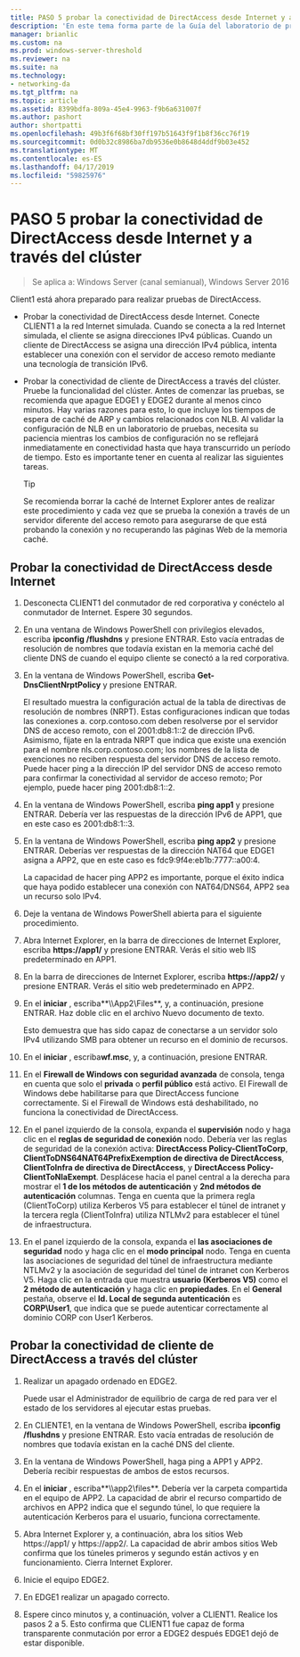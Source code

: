 ```yaml
---
title: PASO 5 probar la conectividad de DirectAccess desde Internet y a través del clúster
description: 'En este tema forma parte de la Guía del laboratorio de pruebas: demostrar DirectAccess en un clúster con NLB de Windows para Windows Server 2016'
manager: brianlic
ms.custom: na
ms.prod: windows-server-threshold
ms.reviewer: na
ms.suite: na
ms.technology:
- networking-da
ms.tgt_pltfrm: na
ms.topic: article
ms.assetid: 8399bdfa-809a-45e4-9963-f9b6a631007f
ms.author: pashort
author: shortpatti
ms.openlocfilehash: 49b3f6f68bf30ff197b51643f9f1b8f36cc76f19
ms.sourcegitcommit: 0d0b32c8986ba7db9536e0b8648d4ddf9b03e452
ms.translationtype: MT
ms.contentlocale: es-ES
ms.lasthandoff: 04/17/2019
ms.locfileid: "59825976"
---
```

# <a name="step-5-test-directaccess-connectivity-from-the-internet-and-through-the-cluster"></a>PASO 5 probar la conectividad de DirectAccess desde Internet y a través del clúster

>Se aplica a: Windows Server (canal semianual), Windows Server 2016

Client1 está ahora preparado para realizar pruebas de DirectAccess.  
  
- Probar la conectividad de DirectAccess desde Internet. Conecte CLIENT1 a la red Internet simulada. Cuando se conecta a la red Internet simulada, el cliente se asigna direcciones IPv4 públicas. Cuando un cliente de DirectAccess se asigna una dirección IPv4 pública, intenta establecer una conexión con el servidor de acceso remoto mediante una tecnología de transición IPv6.  
  
- Probar la conectividad de cliente de DirectAccess a través del clúster. Pruebe la funcionalidad del clúster. Antes de comenzar las pruebas, se recomienda que apague EDGE1 y EDGE2 durante al menos cinco minutos. Hay varias razones para esto, lo que incluye los tiempos de espera de caché de ARP y cambios relacionados con NLB. Al validar la configuración de NLB en un laboratorio de pruebas, necesita su paciencia mientras los cambios de configuración no se reflejará inmediatamente en conectividad hasta que haya transcurrido un período de tiempo. Esto es importante tener en cuenta al realizar las siguientes tareas.  
  
    > [!TIP]  
    > Se recomienda borrar la caché de Internet Explorer antes de realizar este procedimiento y cada vez que se prueba la conexión a través de un servidor diferente del acceso remoto para asegurarse de que está probando la conexión y no recuperando las páginas Web de la memoria caché.  
  
## <a name="test-directaccess-connectivity-from-the-internet"></a>Probar la conectividad de DirectAccess desde Internet  
  
1.  Desconecta CLIENT1 del conmutador de red corporativa y conéctelo al conmutador de Internet. Espere 30 segundos.  
  
2.  En una ventana de Windows PowerShell con privilegios elevados, escriba **ipconfig /flushdns** y presione ENTRAR. Esto vacía entradas de resolución de nombres que todavía existan en la memoria caché del cliente DNS de cuando el equipo cliente se conectó a la red corporativa.  
  
3.  En la ventana de Windows PowerShell, escriba **Get-DnsClientNrptPolicy** y presione ENTRAR.  
  
    El resultado muestra la configuración actual de la tabla de directivas de resolución de nombres (NRPT). Estas configuraciones indican que todas las conexiones a. corp.contoso.com deben resolverse por el servidor DNS de acceso remoto, con el 2001:db8:1::2 de dirección IPv6. Asimismo, fíjate en la entrada NRPT que indica que existe una exención para el nombre nls.corp.contoso.com; los nombres de la lista de exenciones no reciben respuesta del servidor DNS de acceso remoto. Puede hacer ping a la dirección IP del servidor DNS de acceso remoto para confirmar la conectividad al servidor de acceso remoto; Por ejemplo, puede hacer ping 2001:db8:1::2.  
  
4.  En la ventana de Windows PowerShell, escriba **ping app1** y presione ENTRAR. Debería ver las respuestas de la dirección IPv6 de APP1, que en este caso es 2001:db8:1::3.  
  
5.  En la ventana de Windows PowerShell, escriba **ping app2** y presione ENTRAR. Deberías ver respuestas de la dirección NAT64 que EDGE1 asigna a APP2, que en este caso es fdc9:9f4e:eb1b:7777::a00:4.  
  
    La capacidad de hacer ping APP2 es importante, porque el éxito indica que haya podido establecer una conexión con NAT64/DNS64, APP2 sea un recurso solo IPv4.  
  
6.  Deje la ventana de Windows PowerShell abierta para el siguiente procedimiento.  
  
7.  Abra Internet Explorer, en la barra de direcciones de Internet Explorer, escriba **https://app1/** y presione ENTRAR. Verás el sitio web IIS predeterminado en APP1.  
  
8.  En la barra de direcciones de Internet Explorer, escriba **https://app2/** y presione ENTRAR. Verás el sitio web predeterminado en APP2.  
  
9. En el **iniciar** , escriba**\\\App2\Files**, y, a continuación, presione ENTRAR. Haz doble clic en el archivo Nuevo documento de texto.  
  
    Esto demuestra que has sido capaz de conectarse a un servidor solo IPv4 utilizando SMB para obtener un recurso en el dominio de recursos.  
  
10. En el **iniciar** , escriba**wf.msc**, y, a continuación, presione ENTRAR.  
  
11. En el **Firewall de Windows con seguridad avanzada** de consola, tenga en cuenta que solo el **privada** o **perfil público** está activo. El Firewall de Windows debe habilitarse para que DirectAccess funcione correctamente. Si el Firewall de Windows está deshabilitado, no funciona la conectividad de DirectAccess.  
  
12. En el panel izquierdo de la consola, expanda el **supervisión** nodo y haga clic en el **reglas de seguridad de conexión** nodo. Debería ver las reglas de seguridad de la conexión activa: **DirectAccess Policy-ClientToCorp**, **ClientToDNS64NAT64PrefixExemption de directiva de DirectAccess**, **ClientToInfra de directiva de DirectAccess**, y **DirectAccess Policy-ClientToNlaExempt**. Desplácese hacia el panel central a la derecha para mostrar el **1 de los métodos de autenticación** y **2nd métodos de autenticación** columnas. Tenga en cuenta que la primera regla (ClientToCorp) utiliza Kerberos V5 para establecer el túnel de intranet y la tercera regla (ClientToInfra) utiliza NTLMv2 para establecer el túnel de infraestructura.  
  
13. En el panel izquierdo de la consola, expanda el **las asociaciones de seguridad** nodo y haga clic en el **modo principal** nodo. Tenga en cuenta las asociaciones de seguridad del túnel de infraestructura mediante NTLMv2 y la asociación de seguridad del túnel de intranet con Kerberos V5. Haga clic en la entrada que muestra **usuario (Kerberos V5)** como el **2 método de autenticación** y haga clic en **propiedades**. En el **General** pestaña, observe el **Id. Local de segunda autenticación** es **CORP\User1**, que indica que se puede autenticar correctamente al dominio CORP con User1 Kerberos.  
  
## <a name="test-directaccess-client-connectivity-through-the-cluster"></a>Probar la conectividad de cliente de DirectAccess a través del clúster  
  
1.  Realizar un apagado ordenado en EDGE2.  
  
    Puede usar el Administrador de equilibrio de carga de red para ver el estado de los servidores al ejecutar estas pruebas.  
  
2.  En CLIENTE1, en la ventana de Windows PowerShell, escriba **ipconfig /flushdns** y presione ENTRAR. Esto vacía entradas de resolución de nombres que todavía existan en la caché DNS del cliente.  
  
3.  En la ventana de Windows PowerShell, haga ping a APP1 y APP2. Debería recibir respuestas de ambos de estos recursos.  
  
4.  En el **iniciar** , escriba**\\\app2\files**. Debería ver la carpeta compartida en el equipo de APP2. La capacidad de abrir el recurso compartido de archivos en APP2 indica que el segundo túnel, lo que requiere la autenticación Kerberos para el usuario, funciona correctamente.  
  
5.  Abra Internet Explorer y, a continuación, abra los sitios Web https://app1/ y https://app2/. La capacidad de abrir ambos sitios Web confirma que los túneles primeros y segundo están activos y en funcionamiento. Cierra Internet Explorer.  
  
6.  Inicie el equipo EDGE2.  
  
7.  En EDGE1 realizar un apagado correcto.  
  
8.  Espere cinco minutos y, a continuación, volver a CLIENT1. Realice los pasos 2 a 5. Esto confirma que CLIENT1 fue capaz de forma transparente conmutación por error a EDGE2 después EDGE1 dejó de estar disponible.
